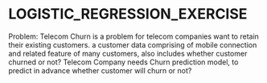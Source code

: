 # LOGISTIC_REGRESSION_EXERCISE
Problem: Telecom Churn  is a problem for telecom companies want to retain their existing customers. a customer data comprising of mobile connection and related feature of many customers, also includes whether customer churned or not? Telecom Company needs Churn prediction model, to predict in advance whether customer will churn or not?
